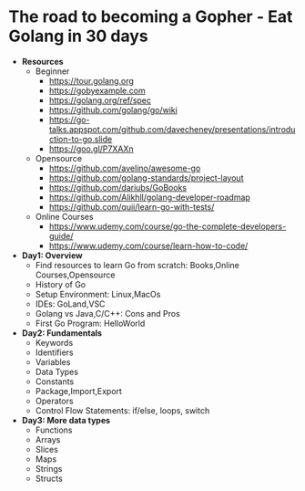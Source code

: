 # The road to becoming a Gopher - Eat Golang in 30 days

- **Resources**
   - Beginner
      + https://tour.golang.org
      + https://gobyexample.com
      + https://golang.org/ref/spec
      + https://github.com/golang/go/wiki
      + https://go-talks.appspot.com/github.com/davecheney/presentations/introduction-to-go.slide
      + https://goo.gl/P7XAXn
   - Opensource
      + https://github.com/avelino/awesome-go
      + https://github.com/golang-standards/project-layout
      + https://github.com/dariubs/GoBooks
      + https://github.com/Alikhll/golang-developer-roadmap
      + https://github.com/quii/learn-go-with-tests/
   - Online Courses
      + https://www.udemy.com/course/go-the-complete-developers-guide/
      + https://www.udemy.com/course/learn-how-to-code/
- **Day1: Overview**
    - Find resources to learn Go from scratch: Books,Online Courses,Opensource
    - History of Go
    - Setup Environment: Linux,MacOs
    - IDEs: GoLand,VSC
    - Golang vs Java,C/C++: Cons and Pros
    - First Go Program: HelloWorld
- **Day2: Fundamentals**
    - Keywords
    - Identifiers
    - Variables
    - Data Types
    - Constants
    - Package,Import,Export
    - Operators
    - Control Flow Statements: if/else, loops, switch
- **Day3: More data types**
    - Functions
    - Arrays
    - Slices
    - Maps
    - Strings
    - Structs